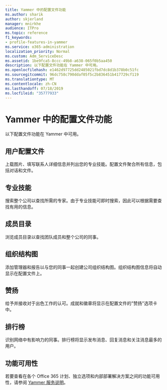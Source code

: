 ```yaml
---
title: Yammer 中的配置文件功能
ms.author: sharik
author: skjerland
manager: mnirkhe
audience: ITPro
ms.topic: reference
f1_keywords:
- profile-features-in-yammer
ms.service: o365-administration
localization_priority: Normal
ms.custom: Adm_ServiceDesc
ms.assetid: 1be9fca5-8ccc-49b8-a638-065f0b5aa450
description: 以下配置文件功能在 Yammer 中可用。
ms.openlocfilehash: e1462d97725dd2485021fbd7dc8d1b378b0c51fc
ms.sourcegitcommit: 96dc758c790ddaf05f5c2b836451b417729cf119
ms.translationtype: MT
ms.contentlocale: zh-CN
ms.lasthandoff: 07/18/2019
ms.locfileid: "35777933"
---
```

# <a name="profile-features-in-yammer"></a>Yammer 中的配置文件功能

以下配置文件功能在 Yammer 中可用。
  
## <a name="user-profiles"></a>用户配置文件
<a name="bkmk_UserProfiles"> </a>

上载图片、填写联系人详细信息并列出您的专业技能。配置文件聚合所有信息，包括对话和文件。
  
## <a name="expertise"></a>专业技能
<a name="bkmk_Expertise"> </a>

搜索整个公司以查找所需的专家。由于专业技能可即时搜索，因此可以根据需要查找有用的信息。
  
## <a name="member-directory"></a>成员目录
<a name="bkmk_MemberDirectory"> </a>

浏览成员目录以查找团队成员和整个公司的同事。
  
## <a name="org-chart"></a>组织结构图
<a name="bkmk_OrgChart"> </a>

添加管理器和报告以与您的同事一起创建公司组织结构图。组织结构图信息将自动显示在配置文件上。
  
## <a name="praise"></a>赞扬
<a name="bkmk_Praise"> </a>

给予并接收对于出色工作的认可。成就和徽章将显示在配置文件的"赞扬"选项卡中。
  
## <a name="leaderboards"></a>排行榜
<a name="bkmk_Leaderboards"> </a>

识别网络中有影响力的同事。排行榜将显示发布消息、回复消息和关注消息最多的用户。
  
## <a name="feature-availability"></a>功能可用性
<a name="bkmk_Leaderboards"> </a>

若要查看在各个 Office 365 计划、独立选项和内部部署解决方案之间的功能可用性，请参阅 [Yammer 服务说明](yammer-service-description.md)。
  

